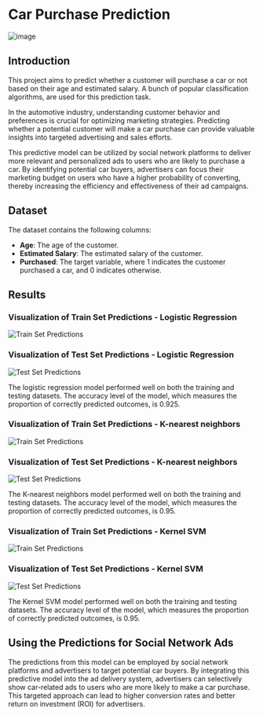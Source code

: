 # Car Purchase Prediction 

![image](https://github.com/nih4t/Car-Purchase-Prediction/assets/82613166/d8cf7882-90ea-4bff-b467-163d121cd7ad)


## Introduction

This project aims to predict whether a customer will purchase a car or not based on their age and estimated salary. A bunch of popular classification algorithms, are used for this prediction task.

In the automotive industry, understanding customer behavior and preferences is crucial for optimizing marketing strategies. Predicting whether a potential customer will make a car purchase can provide valuable insights into targeted advertising and sales efforts.

This predictive model can be utilized by social network platforms to deliver more relevant and personalized ads to users who are likely to purchase a car. By identifying potential car buyers, advertisers can focus their marketing budget on users who have a higher probability of converting, thereby increasing the efficiency and effectiveness of their ad campaigns.

## Dataset

The dataset contains the following columns:

- **Age**: The age of the customer.
- **Estimated Salary**: The estimated salary of the customer.
- **Purchased**: The target variable, where 1 indicates the customer purchased a car, and 0 indicates otherwise.


## Results

### Visualization of Train Set Predictions - Logistic Regression

![Train Set Predictions](https://github.com/nih4t/Car-Purchase-Prediction/assets/82613166/06400fbe-4c30-4037-a3af-2addddc0caf3)

### Visualization of Test Set Predictions - Logistic Regression

![Test Set Predictions](https://github.com/nih4t/Car-Purchase-Prediction/assets/82613166/584e398d-9d8e-4e36-97bb-771b489d54c4)


The logistic regression model performed well on both the training and testing datasets. The accuracy level of the model, which measures the proportion of correctly predicted outcomes, is 0.925. 

### Visualization of Train Set Predictions - K-nearest neighbors 

![Train Set Predictions](https://github.com/nih4t/Car-Purchase-Prediction/assets/82613166/e6385dee-f1d6-4af9-9d71-95e782474930)

### Visualization of Test Set Predictions - K-nearest neighbors

![Test Set Predictions](https://github.com/nih4t/Car-Purchase-Prediction/assets/82613166/15c47a1d-09ef-488d-8ef4-4acd892ccc97)

The K-nearest neighbors model performed well on both the training and testing datasets. The accuracy level of the model, which measures the proportion of correctly predicted outcomes, is 0.95.

### Visualization of Train Set Predictions - Kernel SVM

![Train Set Predictions](https://github.com/nih4t/Car-Purchase-Prediction/assets/82613166/a5817bc3-5043-427e-9922-0e36df692af7)

### Visualization of Test Set Predictions - Kernel SVM

![Test Set Predictions](https://github.com/nih4t/Car-Purchase-Prediction/assets/82613166/fdc0443d-e122-4d12-b8f4-b7347bf9282e)

The Kernel SVM  model performed well on both the training and testing datasets. The accuracy level of the model, which measures the proportion of correctly predicted outcomes, is 0.95.


## Using the Predictions for Social Network Ads

The predictions from this model can be employed by social network platforms and advertisers to target potential car buyers. By integrating this predictive model into the ad delivery system, advertisers can selectively show car-related ads to users who are more likely to make a car purchase. This targeted approach can lead to higher conversion rates and better return on investment (ROI) for advertisers.
